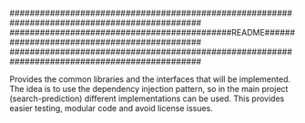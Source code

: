 ##############################################################################################
############################################README############################################
##############################################################################################


Provides the common libraries and the interfaces that will be implemented. The idea is to use the dependency injection pattern, so in the main project (search-prediction) different implementations can be used. This provides easier testing, modular code and avoid license issues. 
